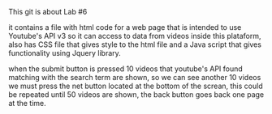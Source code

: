 This git is about Lab #6

it contains a file with html code for a web page that is intended to use Youtube's API v3 so it can access to data from videos inside this plataform, also has CSS file that gives style to the html file and a Java script that gives functionality using Jquery library.

when the submit button is pressed 10 videos that youtube's API found matching with the search term are shown, so we can see another 10 videos we must press the net button located at the bottom of the screan, this could be repeated until 50 videos are shown, the back button goes back one page at the time.



